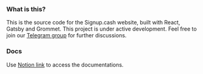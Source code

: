 ### What is this?

This is the source code for the Signup.cash website, built with React, Gatsby and Grommet. This project is under active development. Feel free to join our [Telegram group](https://t.me/joinchat/NAXHtw_YK7Qu_MDJt3aOZw) for further discussions.

### Docs

Use [Notion link](https://www.notion.so/p0oker/SIGNup-Documentation-88024f39e70041e2a5aa33d2da565ddf) to access the documentations.
